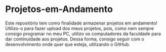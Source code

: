 # Projetos-em-Andamento
Este repositório tem como finalidade armazenar projetos em andamento!
Utilizo-o para fazer upload dos meus projetos, pois, como nem sempre consigo programar no meu PC, utilizo os computadores da faculdade para dar continuidade aos projetos.
Dessa forma, consigo seguir com o desenvolvimento onde quer que esteja, utilizando o GitHub.
